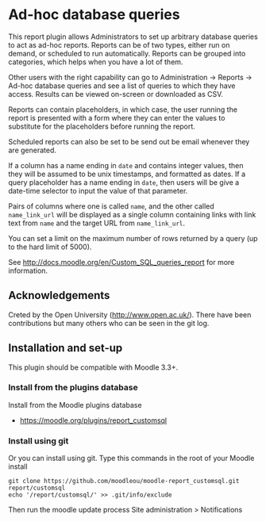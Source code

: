 # Ad-hoc database queries

This report plugin allows Administrators to set up arbitrary database queries
to act as ad-hoc reports. Reports can be of two types, either run on demand,
or scheduled to run automatically. Reports can be grouped into categories,
which helps when you have a lot of them.

Other users with the right capability can go to Administration -> Reports ->
Ad-hoc database queries and see a list of queries to which they have access.
Results can be viewed on-screen or downloaded as CSV.

Reports can contain placeholders, in which case, the user running the report is
presented with a form where they can enter the values to substitute for the
placeholders before running the report.

Scheduled reports can also be set to be send out be email whenever they are
generated.

If a column has a name ending in `date` and contains integer values, then they
will be assumed to be unix timestamps, and formatted as dates. If a query
placeholder has a name ending in `date`, then users will be give a date-time
selector to input the value of that parameter.

Pairs of columns where one is called `name`, and the other called `name_link_url`
will be displayed as a single column containing links with link text from
`name` and the target URL from `name_link_url`.

You can set a limit on the maximum number of rows returned by a query
(up to the hard limit of 5000).

See http://docs.moodle.org/en/Custom_SQL_queries_report for more information.


## Acknowledgements

Creted by the Open University (http://www.open.ac.uk/). There have been contributions
but many others who can be seen in the git log.


## Installation and set-up

This plugin should be compatible with Moodle 3.3+.

### Install from the plugins database

Install from the Moodle plugins database
* https://moodle.org/plugins/report_customsql

### Install using git

Or you can install using git. Type this commands in the root of your Moodle install

    git clone https://github.com/moodleou/moodle-report_customsql.git report/customsql
    echo '/report/customsql/' >> .git/info/exclude

Then run the moodle update process
Site administration > Notifications
